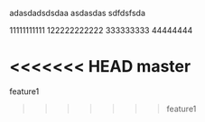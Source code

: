 adasdadsdsdaa
asdasdas
sdfdsfsda

11111111111
122222222222
333333333
44444444

<<<<<<< HEAD
master
=======
feature1
>>>>>>> feature1
